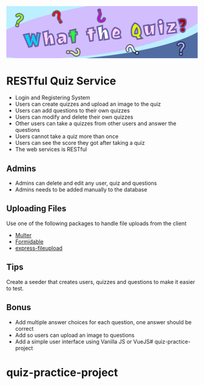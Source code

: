 ![](poster.png)
# RESTful Quiz Service
* Login and Registering System
* Users can create quizzes and upload an image to the quiz
* Users can add questions to their own quizzes
* Users can modify and delete their own quizzes
* Other users can take a quizzes from other users and answer the questions
* Users cannot take a quiz more than once
* Users can see the score they got after taking a quiz
* The web services is RESTful

## Admins
* Admins can delete and edit any user, quiz and questions
* Admins needs to be added manually to the database

## Uploading Files
Use one of the following packages to handle file uploads from the client
* [Multer](https://www.npmjs.com/package/multer)
* [Formidable](https://www.npmjs.com/package/formidable)
* [express-fileupload](https://www.npmjs.com/package/express-fileupload)

## Tips
Create a seeder that creates users, quizzes and questions to make it easier to test.

## Bonus
* Add multiple answer choices for each question, one answer should be correct
* Add so users can upload an image to questions
* Add a simple user interface using Vanilla JS or VueJS# quiz-practice-project
# quiz-practice-project
